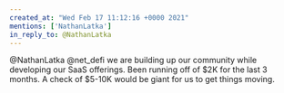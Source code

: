 ```yaml
---
created_at: "Wed Feb 17 11:12:16 +0000 2021"
mentions: ['NathanLatka']
in_reply_to: @NathanLatka
---
```


@NathanLatka @net_defi we are building up our community while developing our SaaS offerings. Been running off of $2K for the last 3 months. A check of $5-10K would be giant for us to get things moving.